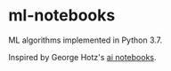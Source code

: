 # ml-notebooks
ML algorithms implemented in Python 3.7. 

Inspired by George Hotz's [ai notebooks](https://github.com/geohot/ai-notebooks).

